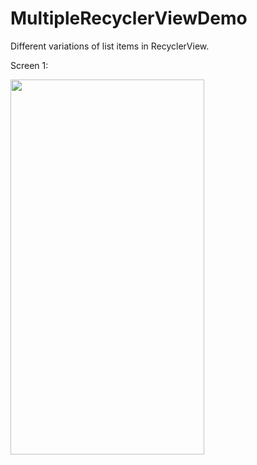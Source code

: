 # MultipleRecyclerViewDemo
Different variations of list items in RecyclerView.

Screen 1:

<img src="https://user-images.githubusercontent.com/31159892/44618482-402b3600-a894-11e8-8530-09d32d51015e.png" width="310" height="600">
